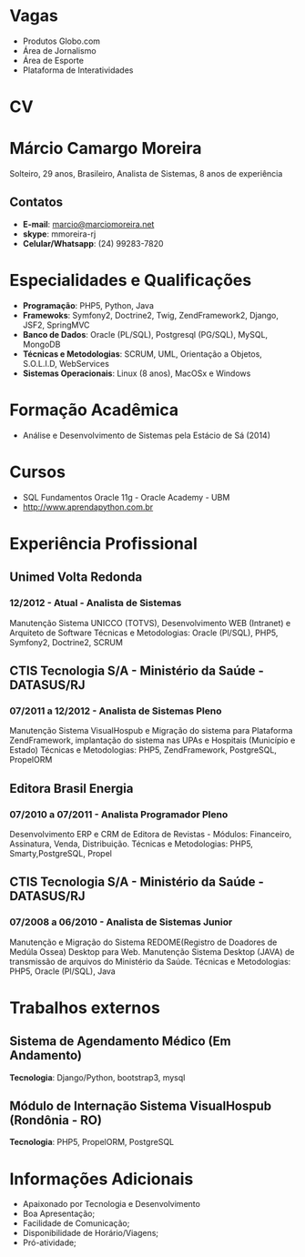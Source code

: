 Vagas
====

 * Produtos Globo.com
 * Área de Jornalismo
 * Área de Esporte
 * Plataforma de Interatividades

CV
===

# Márcio Camargo Moreira
Solteiro, 29 anos, Brasileiro, Analista de Sistemas, 8 anos de experiência

## Contatos
* **E-mail**: marcio@marciomoreira.net
* **skype**: mmoreira-rj
* **Celular/Whatsapp**: (24) 99283-7820

# Especialidades e Qualificações

 * **Programação**: PHP5, Python, Java
 * **Framewoks**: Symfony2, Doctrine2, Twig, ZendFramework2, Django, JSF2, SpringMVC
 * **Banco de Dados**: Oracle (PL/SQL), Postgresql (PG/SQL), MySQL, MongoDB
 * **Técnicas e Metodologias**: SCRUM, UML, Orientação a Objetos, S.O.L.I.D, WebServices
 * **Sistemas Operacionais**: Linux (8 anos), MacOSx e Windows
# Formação Acadêmica
 * Análise e Desenvolvimento de Sistemas pela Estácio de Sá (2014)

# Cursos

* SQL Fundamentos Oracle 11g - Oracle Academy - UBM
* http://www.aprendapython.com.br

# Experiência Profissional
## Unimed Volta Redonda
### 12/2012 - Atual - Analista de Sistemas

Manutenção Sistema UNICCO (TOTVS), Desenvolvimento WEB (Intranet) e Arquiteto de Software
Técnicas e Metodologias: Oracle (Pl/SQL), PHP5, Symfony2, Doctrine2, SCRUM

## CTIS Tecnologia S/A - Ministério da Saúde - DATASUS/RJ
### 07/2011 a 12/2012 - Analista de Sistemas Pleno
Manutenção Sistema VisualHospub e Migração do sistema para Plataforma ZendFramework,
implantação do sistema nas UPAs e Hospitais (Município e Estado)
Técnicas e Metodologias: PHP5, ZendFramework, PostgreSQL, PropelORM

## Editora Brasil Energia
### 07/2010 a 07/2011 - Analista Programador Pleno
Desenvolvimento ERP e CRM de Editora de Revistas - Módulos: Financeiro, Assinatura, Venda,
Distribuição.
Técnicas e Metodologias: PHP5, Smarty,PostgreSQL, Propel

## CTIS Tecnologia S/A - Ministério da Saúde - DATASUS/RJ
### 07/2008 a 06/2010 - Analista de Sistemas Junior
Manutenção e Migração do Sistema REDOME(Registro de Doadores de Medúla Ossea) Desktop para
Web. Manutenção Sistema Desktop (JAVA) de transmissão de arquivos do Ministério da Saúde.
Técnicas e Metodologias: PHP5, Oracle (Pl/SQL), Java

# Trabalhos externos

## Sistema de Agendamento Médico (Em Andamento)
**Tecnologia**: Django/Python, bootstrap3, mysql

## Módulo de Internação Sistema VisualHospub (Rondônia - RO)
**Tecnologia**: PHP5, PropelORM, PostgreSQL

# Informações Adicionais
* Apaixonado por Tecnologia e Desenvolvimento
* Boa Apresentação;
* Facilidade de Comunicação;
* Disponibilidade de Horário/Viagens;
* Pró-atividade;






